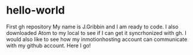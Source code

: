 # hello-world
First gh repository
My name is J.Gribbin and I am ready to code.  I also downloaded Atom to my local to see if I can get it syncrhonized with gh.  I would also like to see how my inmotionhosting account can communicate with my github account.  Here I go!
